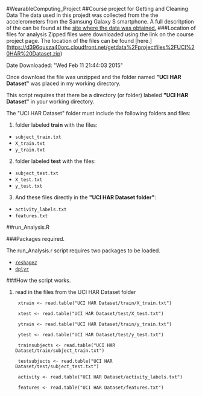#WearableComputing_Project
##Course project for Getting and Cleaning Data
The data used in this projedt was collected from the the accelerometers from the Samsung Galaxy S smartphone. A full descritption of the can be found at the [site where the data was obtained.](http://archive.ics.uci.edu/ml/datasets/Human+Activity+Recognition+Using+Smartphones)
###Location of files for analysis
Zipped files were downloaded using the link on the course project page. The location of the files can be found [here.] (https://d396qusza40orc.cloudfront.net/getdata%2Fprojectfiles%2FUCI%20HAR%20Dataset.zip)

Date Downloaded:  "Wed Feb 11 21:44:03 2015"

Once download the file was unzipped and the folder named **"UCI HAR Dataset"** was placed in my working directory.

This script requires that there be a directory (or folder) labeled **"UCI HAR Dataset"** in your working directory.

The "UCI HAR Dataset" folder must include the following folders and files:

1. folder labeled **train** with the files:
 * `subject_train.txt`
 * `X_train.txt`
 * `y_train.txt`
2. folder labeled **test** with the files:
 * `subject_test.txt`
 * `X_test.txt`
 * `y_test.txt`
3. And these files directly in the **"UCI HAR Dataset folder"**:
 * `activity_labels.txt`
 * `features.txt`
 
##run_Analysis.R

###Packages required.

The run_Analysis.r script requires two packages to be loaded.
  * [`reshape2`](http://cran.r-project.org/web/packages/reshape2/index.html)
  * [`dplyr`](http://cran.r-project.org/web/packages/dplyr/index.html)

###How the script works.
1. read in the files from the UCI HAR Dataset folder
     ``` 
      xtrain <- read.table("UCI HAR Dataset/train/X_train.txt")

      xtest <- read.table("UCI HAR Dataset/test/X_test.txt")

      ytrain <- read.table("UCI HAR Dataset/train/y_train.txt")

      ytest <- read.table("UCI HAR Dataset/test/y_test.txt")

      trainsubjects <- read.table("UCI HAR Dataset/train/subject_train.txt")

      testsubjects <- read.table("UCI HAR Dataset/test/subject_test.txt")

      activity <- read.table("UCI HAR Dataset/activity_labels.txt")

      features <- read.table("UCI HAR Dataset/features.txt")
     ```


